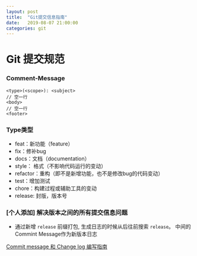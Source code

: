 ```yaml
---
layout: post
title:  "Git提交信息指南"
date:   2019-08-07 21:00:00
categories: git
---
```


# Git 提交规范


### Comment-Message

```
<type>(<scope>): <subject>
// 空一行
<body>
// 空一行
<footer>
```

### Type类型
- feat：新功能（feature）
- fix：修补bug
- docs：文档（documentation）
- style： 格式（不影响代码运行的变动）
- refactor：重构（即不是新增功能，也不是修改bug的代码变动）
- test：增加测试
- chore：构建过程或辅助工具的变动
- release: 封版，版本号

### [个人添加] 解决版本之间的所有提交信息问题

* 通过新增 `release` 前缀打包, 生成日志的时候从后往前搜索 `release`。 中间的Commint Message作为新版本日志

[Commit message 和 Change log 编写指南](http://www.ruanyifeng.com/blog/2016/01/commit_message_change_log.html)